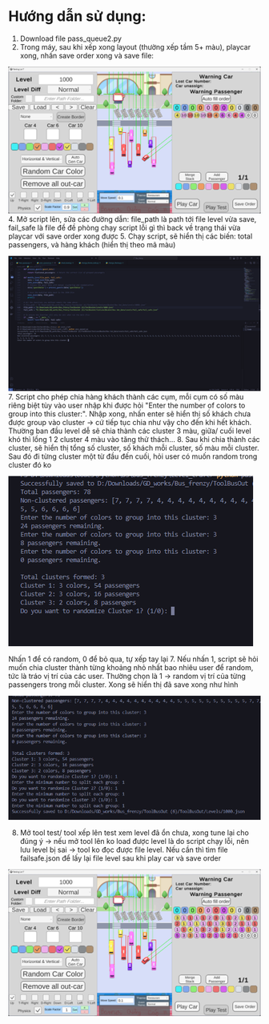 # Hướng dẫn sử dụng:

1. Download file pass_queue2.py
2. Trong máy, sau khi xếp xong layout (thường xếp tầm 5+ màu), playcar xong, nhấn save order xong và save file:

![Xếp level](Images/playcar.png)
4. Mở script lên, sửa các đường dẫn: file_path là path tới file level vừa save, fail_safe là file để đề phòng chạy script lỗi gì thì back về trạng thái vừa playcar với save order xong được
5. Chạy script, sẽ hiển thị các biến: total passengers, và hàng khách (hiển thị theo mã màu)

![Xếp level](Images/run_file.png)
7. Script cho phép chia hàng khách thành các cụm, mỗi cụm có số màu riêng biệt tùy vào user nhập khi được hỏi "Enter the number of colors to group into this cluster:". Nhập xong, nhấn enter sẽ hiển thị số khách chưa được group vào cluster -> cứ tiếp tục chia như vậy cho đến khi hết khách. Thường ban đầu level dễ sẽ chia thành các cluster 3 màu, giữa/ cuối level khó thì lồng 1 2 cluster 4 màu vào tăng thử thách...
8. Sau khi chia thành các cluster, sẽ hiển thị tổng số cluster, số khách mỗi cluster, số màu mỗi cluster. Sau đó đi từng cluster một từ đầu đến cuối, hỏi user có muốn random trong cluster đó ko

![Xếp level](Images/almost_done.png)

Nhấn 1 để có random, 0 để bỏ qua, tự xếp tay lại
7. Nếu nhấn 1, script sẽ hỏi muốn chia cluster thành từng khoảng nhỏ nhất bao nhiêu user để random, tức là tráo vị trí của các user. Thường chọn là 1 -> random vị trí của từng passengers trong mỗi cluster. Xong sẽ hiển thị đã save xong như hình

![Xếp level](Images/done.png)

8. Mở tool test/ tool xếp lên test xem level đã ổn chưa, xong tune lại cho đúng ý -> nếu mở tool lên ko load được level là do script chạy lỗi, nên lưu level bị sai -> tool ko đọc được file level. Nếu cần thì tìm file failsafe.json để lấy lại file level sau khi play car và save order
   
![Xếp level](Images/weregood.png)

